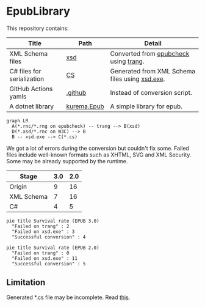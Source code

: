 # EpubLibrary
This repository contains:

| Title | Path | Detail |
| -- | -- | -- |
| XML Schema files | [xsd](xsd) | Converted from [epubcheck](https://github.com/w3c/epubcheck/tree/main/src/main/resources/com/adobe/epubcheck/schema) using [trang](https://relaxng.org/jclark/trang.html). |
| C# files for serialization | [CS](CS) | Generated from XML Schema files using [xsd.exe](https://docs.microsoft.com/dotnet/standard/serialization/xml-schema-definition-tool-xsd-exe). |
| GitHub Actions yamls | [.github](.github/workflows) | Instead of conversion script. |
| A dotnet library | [kurema.Epub](kurema.Epub) | A simple library for epub. |

```mermaid
graph LR
  A(*.rnc/*.rng on epubcheck) -- trang --> B(xsd)
  D(*.xsd/*.rnc on W3C) --> B
  B -- xsd.exe --> C(*.cs)
```

We got a lot of errors during the conversion but couldn't fix some.
Failed files include well-known formats such as XHTML, SVG and XML Security.
Some may be already supported by the runtime.

| Stage | 3.0 | 2.0 |
| -- | -- | -- |
| Origin | 9 | 16 |
| XML Schema | 7 | 16 |
| C# | 4 | 5 |

```mermaid
pie title Survival rate (EPUB 3.0)
  "Failed on trang" : 2
  "Failed on xsd.exe" : 3
  "Successful conversion" : 4
```

```mermaid
pie title Survival rate (EPUB 2.0)
  "Failed on trang" : 0
  "Failed on xsd.exe" : 11
  "Successful conversion" : 5
```

## Limitation
Generated *.cs file may be incomplete. Read [this](https://social.msdn.microsoft.com/forums/en-US/707c8a47-a29f-4262-b052-ac66dc99d604/nested-xml-attribute-groups).

